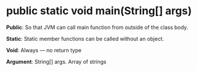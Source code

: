 # public static void main(String[] args)

**Public**: So that JVM can call main function from outside of the class body.

**Static**: Static member functions can be called without an object.

**Void**: Always — no return type

**Argument**: String[] args. Array of strings
